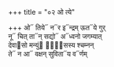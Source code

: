 +++
title = "०२ ओ त्ये"

+++
ओ᳓ तिये᳓ न᳓र इ᳓न्द्रम् ऊत᳓ये गुर्  
नू᳓ चित् ता᳓न् सद्यो᳓ अ᳓ध्वनो जगम्यात्  
देवा᳓सो मन्युं᳓ दा᳐᳓सस्य श्चम्नन्  
ते᳓ न आ᳓ वक्षन् सुविता᳓य व᳓र्णम्